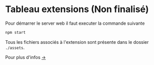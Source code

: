 # Tableau extensions (Non finalisé)

Pour démarrer le server web il faut executer la commande suivante

```bash
npm start
```

Tous les fichiers associés à l'extension sont présente dans le dossier `./assets`.

Pour plus d'infos [->](https://tableau.github.io/extensions-api/docs/trex_examples.html)
